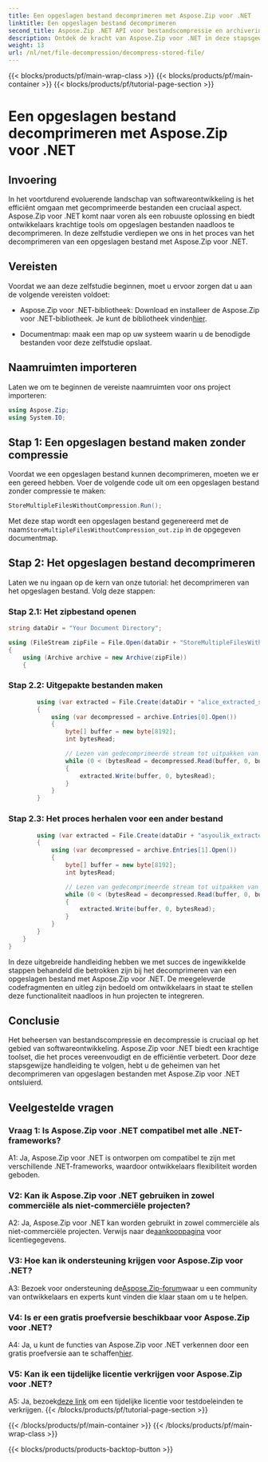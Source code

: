 ```yaml
---
title: Een opgeslagen bestand decomprimeren met Aspose.Zip voor .NET
linktitle: Een opgeslagen bestand decomprimeren
second_title: Aspose.Zip .NET API voor bestandscompressie en archivering
description: Ontdek de kracht van Aspose.Zip voor .NET in deze stapsgewijze handleiding voor het decomprimeren van opgeslagen bestanden. Verbeter uw softwareontwikkelingsvaardigheden met een robuuste oplossing voor efficiënte bestandsverwerking.
weight: 13
url: /nl/net/file-decompression/decompress-stored-file/
---
```


{{< blocks/products/pf/main-wrap-class >}}
{{< blocks/products/pf/main-container >}}
{{< blocks/products/pf/tutorial-page-section >}}

# Een opgeslagen bestand decomprimeren met Aspose.Zip voor .NET

## Invoering

In het voortdurend evoluerende landschap van softwareontwikkeling is het efficiënt omgaan met gecomprimeerde bestanden een cruciaal aspect. Aspose.Zip voor .NET komt naar voren als een robuuste oplossing en biedt ontwikkelaars krachtige tools om opgeslagen bestanden naadloos te decomprimeren. In deze zelfstudie verdiepen we ons in het proces van het decomprimeren van een opgeslagen bestand met Aspose.Zip voor .NET.

## Vereisten

Voordat we aan deze zelfstudie beginnen, moet u ervoor zorgen dat u aan de volgende vereisten voldoet:

- Aspose.Zip voor .NET-bibliotheek: Download en installeer de Aspose.Zip voor .NET-bibliotheek. Je kunt de bibliotheek vinden[hier](https://releases.aspose.com/zip/net/).

- Documentmap: maak een map op uw systeem waarin u de benodigde bestanden voor deze zelfstudie opslaat.

## Naamruimten importeren

Laten we om te beginnen de vereiste naamruimten voor ons project importeren:

```csharp
using Aspose.Zip;
using System.IO;
```

## Stap 1: Een opgeslagen bestand maken zonder compressie

Voordat we een opgeslagen bestand kunnen decomprimeren, moeten we er een gereed hebben. Voer de volgende code uit om een opgeslagen bestand zonder compressie te maken:

```csharp
StoreMultipleFilesWithoutCompression.Run();
```

 Met deze stap wordt een opgeslagen bestand gegenereerd met de naam`StoreMultipleFilesWithoutCompression_out.zip` in de opgegeven documentmap.

## Stap 2: Het opgeslagen bestand decomprimeren

Laten we nu ingaan op de kern van onze tutorial: het decomprimeren van het opgeslagen bestand. Volg deze stappen:

### Stap 2.1: Het zipbestand openen

```csharp
string dataDir = "Your Document Directory";

using (FileStream zipFile = File.Open(dataDir + "StoreMultipleFilesWithoutCompression_out.zip", FileMode.Open))
{
    using (Archive archive = new Archive(zipFile))
    {
```

### Stap 2.2: Uitgepakte bestanden maken

```csharp
        using (var extracted = File.Create(dataDir + "alice_extracted_store_out.txt"))
        {
            using (var decompressed = archive.Entries[0].Open())
            {
                byte[] buffer = new byte[8192];
                int bytesRead;

                // Lezen van gedecomprimeerde stream tot uitpakken van bestand.
                while (0 < (bytesRead = decompressed.Read(buffer, 0, buffer.Length)))
                {
                    extracted.Write(buffer, 0, bytesRead);
                }
            }
        }
```

### Stap 2.3: Het proces herhalen voor een ander bestand

```csharp
        using (var extracted = File.Create(dataDir + "asyoulik_extracted_store_out.txt"))
        {
            using (var decompressed = archive.Entries[1].Open())
            {
                byte[] buffer = new byte[8192];
                int bytesRead;

                // Lezen van gedecomprimeerde stream tot uitpakken van bestand.
                while (0 < (bytesRead = decompressed.Read(buffer, 0, buffer.Length)))
                {
                    extracted.Write(buffer, 0, bytesRead);
                }
            }
        }
    }
}
```

In deze uitgebreide handleiding hebben we met succes de ingewikkelde stappen behandeld die betrokken zijn bij het decomprimeren van een opgeslagen bestand met Aspose.Zip voor .NET. De meegeleverde codefragmenten en uitleg zijn bedoeld om ontwikkelaars in staat te stellen deze functionaliteit naadloos in hun projecten te integreren.

## Conclusie

Het beheersen van bestandscompressie en decompressie is cruciaal op het gebied van softwareontwikkeling. Aspose.Zip voor .NET biedt een krachtige toolset, die het proces vereenvoudigt en de efficiëntie verbetert. Door deze stapsgewijze handleiding te volgen, hebt u de geheimen van het decomprimeren van opgeslagen bestanden met Aspose.Zip voor .NET ontsluierd.

## Veelgestelde vragen

### Vraag 1: Is Aspose.Zip voor .NET compatibel met alle .NET-frameworks?

A1: Ja, Aspose.Zip voor .NET is ontworpen om compatibel te zijn met verschillende .NET-frameworks, waardoor ontwikkelaars flexibiliteit worden geboden.

### V2: Kan ik Aspose.Zip voor .NET gebruiken in zowel commerciële als niet-commerciële projecten?

 A2: Ja, Aspose.Zip voor .NET kan worden gebruikt in zowel commerciële als niet-commerciële projecten. Verwijs naar de[aankooppagina](https://purchase.aspose.com/buy) voor licentiegegevens.

### V3: Hoe kan ik ondersteuning krijgen voor Aspose.Zip voor .NET?

 A3: Bezoek voor ondersteuning de[Aspose.Zip-forum](https://forum.aspose.com/c/zip/37)waar u een community van ontwikkelaars en experts kunt vinden die klaar staan om u te helpen.

### V4: Is er een gratis proefversie beschikbaar voor Aspose.Zip voor .NET?

 A4: Ja, u kunt de functies van Aspose.Zip voor .NET verkennen door een gratis proefversie aan te schaffen[hier](https://releases.aspose.com/).

### V5: Kan ik een tijdelijke licentie verkrijgen voor Aspose.Zip voor .NET?

 A5: Ja, bezoek[deze link](https://purchase.aspose.com/temporary-license/) om een tijdelijke licentie voor testdoeleinden te verkrijgen.
{{< /blocks/products/pf/tutorial-page-section >}}

{{< /blocks/products/pf/main-container >}}
{{< /blocks/products/pf/main-wrap-class >}}

{{< blocks/products/products-backtop-button >}}

